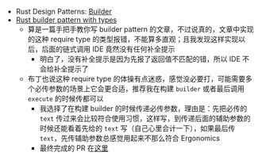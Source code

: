 - Rust Design Patterns: [Builder](https://rust-unofficial.github.io/patterns/patterns/creational/builder.html)
- [Rust builder pattern with types](https://dev.to/mindflavor/rust-builder-pattern-with-types-3chf)
	- 算是一篇手把手教你写 builder pattern 的文章，不过说真的，文章中实现的这种 require type 的类型报错，不能算多直观；且我发现这样实现以后，后面的链式调用 IDE 竟然没有任何补全提示
		- 明白了，没有补全提示是因为先报了返回值不匹配的错，所以 IDE 不会给补全提示了
	- 布丁也说这种 require type 的体操有点迷惑，感觉没必要打，可能需要多个必传参数的场景上它会更合适，推荐我在构建 `builder` 或者最后调用 `execute` 的时候传都可以
		- 我选择了在构建 builder 的时候传递必传参数，理由是：先把必传的 `text` 传过来会比较符合使用习惯，这样写，到传递后面的辅助参数的时候还能看着先给的 `text` 写（自己心里合计一下），如果最后传 `text`，先传辅助参数总感觉用起来不那么符合 Ergonomics
		- 最终完成的 PR 在[这里](https://github.com/spa5k/slugify-rs/pull/4)